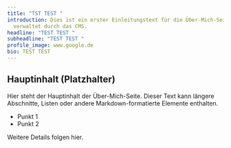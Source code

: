 ```yaml
---
title: "TST TEST "
introduction: Dies ist ein erster Einleitungstext für die Über-Mich-Seite,
  verwaltet durch das CMS.
headline: "TEST TEST "
subheadline: "TEST TEST "
profile_image: www.google.de
bio: TEST TEST
---
```


## Hauptinhalt (Platzhalter)

Hier steht der Hauptinhalt der Über-Mich-Seite. Dieser Text kann längere Abschnitte, Listen oder andere Markdown-formatierte Elemente enthalten.

*   Punkt 1
*   Punkt 2

Weitere Details folgen hier.

